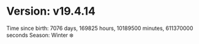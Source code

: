 # Version: v19.4.14
Time since birth: 7076 days, 169825 hours, 10189500 minutes, 611370000 seconds
Season: Winter ❄️
